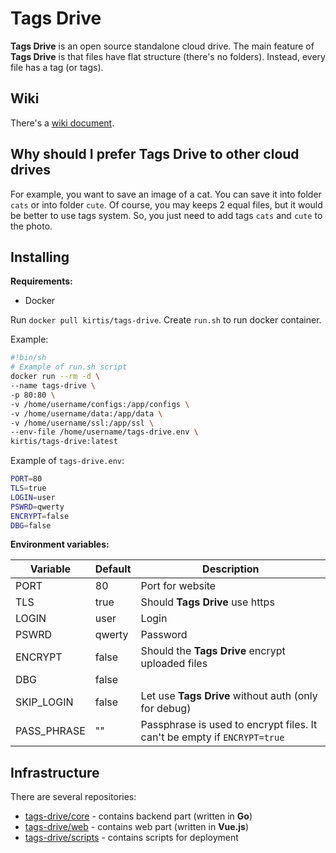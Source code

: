 # Tags Drive

**Tags Drive** is an open source standalone cloud drive. The main feature of **Tags Drive** is that files have flat structure (there's no folders). Instead, every file has a tag (or tags).

## Wiki

There's a [wiki document](WIKI.md).

## Why should I prefer Tags Drive to other cloud drives

For example, you want to save an image of a cat. You can save it into folder `cats` or into folder `cute`. Of course, you may keeps 2 equal files, but it would be better to use tags system. So, you just need to add tags `cats` and `cute` to the photo.

## Installing

**Requirements:**

- Docker

Run `docker pull kirtis/tags-drive`. Create `run.sh` to run docker container.

Example:

```sh
#!bin/sh
# Example of run.sh script
docker run --rm -d \
--name tags-drive \
-p 80:80 \
-v /home/username/configs:/app/configs \
-v /home/username/data:/app/data \
-v /home/username/ssl:/app/ssl \
--env-file /home/username/tags-drive.env \
kirtis/tags-drive:latest
```

Example of `tags-drive.env`:

```bash
PORT=80
TLS=true
LOGIN=user
PSWRD=qwerty
ENCRYPT=false
DBG=false
```

**Environment variables:**

| Variable    | Default | Description                                                              |
| ----------- | ------- | ------------------------------------------------------------------------ |
| PORT        | 80      | Port for website                                                         |
| TLS         | true    | Should **Tags Drive** use https                                          |
| LOGIN       | user    | Login                                                                    |
| PSWRD       | qwerty  | Password                                                                 |
| ENCRYPT     | false   | Should the **Tags Drive** encrypt uploaded files                         |
| DBG         | false   |                                                                          |
| SKIP_LOGIN  | false   | Let use **Tags Drive** without auth (only for debug)                     |
| PASS_PHRASE | ""      | Passphrase is used to encrypt files. It can't be empty if `ENCRYPT=true` |

## Infrastructure

There are several repositories:

- [tags-drive/core](https://github.com/tags-drive/core) - contains backend part (written in **Go**)
- [tags-drive/web](https://github.com/tags-drive/web) - contains web part (written in **Vue.js**)
- [tags-drive/scripts](https://github.com/tags-drive/scripts) - contains scripts for deployment